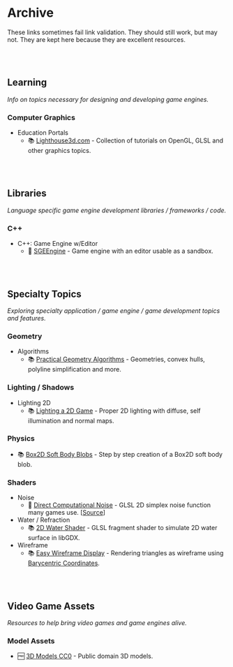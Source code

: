 <!-- markdown-link-check-disable -->

# Archive

These links sometimes fail link validation. They should still work, but may not. They are kept here because they are excellent resources.

<br />
<br />

## Learning
_Info on topics necessary for designing and developing game engines._

### Computer Graphics
- Education Portals
    - 📚 [Lighthouse3d.com](http://www.lighthouse3d.com/tutorials/) - Collection of tutorials on OpenGL, GLSL and other graphics topics.

<br />
<br />

## Libraries
_Language specific game engine development libraries / frameworks / code._

### C++
- C++: Game Engine w/Editor
    - 🎉 [SGEEngine](https://github.com/ongamex/SGEEngine) - Game engine with an editor usable as a sandbox.

<br />
<br />

## Specialty Topics
_Exploring specialty application / game engine / game development topics and features._

### Geometry
- Algorithms
    - 📚 [Practical Geometry Algorithms](http://geomalgorithms.com/index.html) - Geometries, convex hulls, polyline simplification and more.

### Lighting / Shadows
- Lighting 2D
    - 📚 [Lighting a 2D Game](http://www.wholehog-games.com/devblog/2013/06/07/lighting-in-a-2d-game/) - Proper 2D lighting with diffuse, self illumination and normal maps.

### Physics
- 📚 [Box2D Soft Body Blobs](https://www.emanueleferonato.com/2012/09/21/step-by-step-creation-of-a-box2d-soft-body-blob/) - Step by step creation of a Box2D soft body blob.

### Shaders
- Noise
    - 🎉 [Direct Computational Noise](https://weber.itn.liu.se/~stegu/jgt2011/supplement.pdf) - GLSL 2D simplex noise function many games use. [[Source](https://github.com/ashima/webgl-noise/)]
- Water / Refraction
    - 📚 [2D Water Shader](https://rotatingcanvas.com/fragment-shader-to-simulate-water-surface-in-libgdx/) - GLSL fragment shader to simulate 2D water surface in libGDX.
- Wireframe
    - 📚 [Easy Wireframe Display](https://web.archive.org/web/20190220052115/http://codeflow.org/entries/2012/aug/02/easy-wireframe-display-with-barycentric-coordinates/) - Rendering triangles as wireframe using [Barycentric Coordinates](https://en.wikipedia.org/wiki/Barycentric_coordinate_system).

<br />
<br />

## Video Game Assets
_Resources to help bring video games and game engines alive._

### Model Assets
- 🆓 [3D Models CC0](https://www.3dmodelscc0.com) - Public domain 3D models.

<br />
<br />
